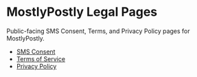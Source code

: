 # MostlyPostly Legal Pages

Public-facing SMS Consent, Terms, and Privacy Policy pages for MostlyPostly.

- [SMS Consent](https://your-username.github.io/mostlypostly-legal/sms-consent.html)
- [Terms of Service](https://your-username.github.io/mostlypostly-legal/terms.html)
- [Privacy Policy](https://your-username.github.io/mostlypostly-legal/privacy.html)
